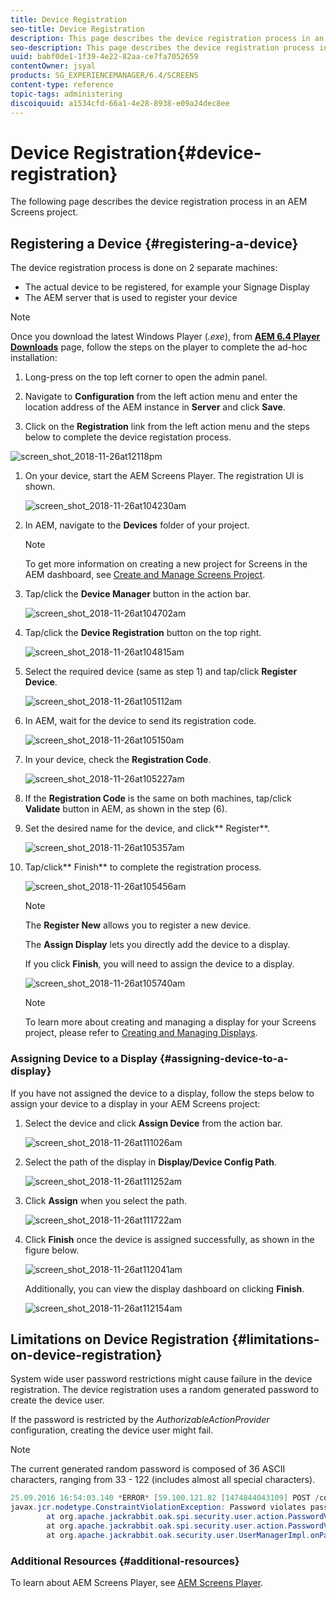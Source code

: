```yaml
---
title: Device Registration
seo-title: Device Registration
description: This page describes the device registration process in an AEM Screens project.
seo-description: This page describes the device registration process in an AEM Screens project.
uuid: babf0de1-1f39-4e22-82aa-ce7fa7052659
contentOwner: jsyal
products: SG_EXPERIENCEMANAGER/6.4/SCREENS
content-type: reference
topic-tags: administering
discoiquuid: a1534cfd-66a1-4e28-8938-e09a24dec8ee
---
```


# Device Registration{#device-registration}

The following page describes the device registration process in an AEM Screens project.

## Registering a Device {#registering-a-device}

The device registration process is done on 2 separate machines:

* The actual device to be registered, for example your Signage Display
* The AEM server that is used to register your device

>[!NOTE]
>
>Once you download the latest Windows Player (*.exe*), from [**AEM 6.4 Player Downloads**](https://download.macromedia.com/screens/) page, follow the steps on the player to complete the ad-hoc installation:
>
>1. Long-press on the top left corner to open the admin panel.
>1. Navigate to **Configuration** from the left action menu and enter the location address of the AEM instance in **Server** and click **Save**.
>
>1. Click on the **Registration** link from the left action menu and the steps below to complete the device registation process.
>

![screen_shot_2018-11-26at12118pm](assets/screen_shot_2018-11-26at12118pm.png)

1. On your device, start the AEM Screens Player. The registration UI is shown.

   ![screen_shot_2018-11-26at104230am](assets/screen_shot_2018-11-26at104230am.png)

1. In AEM, navigate to the **Devices** folder of your project.

   >[!NOTE]
   >
   >To get more information on creating a new project for Screens in the AEM dashboard, see [Create and Manage Screens Project](/help/screens/creating-a-screens-project.md).

1. Tap/click the **Device Manager** button in the action bar.

   ![screen_shot_2018-11-26at104702am](assets/screen_shot_2018-11-26at104702am.png)

1. Tap/click the **Device Registration** button on the top right.

   ![screen_shot_2018-11-26at104815am](assets/screen_shot_2018-11-26at104815am.png)

1. Select the required device (same as step 1) and tap/click **Register Device**.

   ![screen_shot_2018-11-26at105112am](assets/screen_shot_2018-11-26at105112am.png)

1. In AEM, wait for the device to send its registration code.

   ![screen_shot_2018-11-26at105150am](assets/screen_shot_2018-11-26at105150am.png)

1. In your device, check the **Registration Code**.

   ![screen_shot_2018-11-26at105227am](assets/screen_shot_2018-11-26at105227am.png)

1. If the **Registration Code** is the same on both machines, tap/click **Validate** button in AEM, as shown in the step (6).
1. Set the desired name for the device, and click** Register**.

   ![screen_shot_2018-11-26at105357am](assets/screen_shot_2018-11-26at105357am.png)

1. Tap/click** Finish** to complete the registration process.

   ![screen_shot_2018-11-26at105456am](assets/screen_shot_2018-11-26at105456am.png)

   >[!NOTE]
   >
   >The **Register New** allows you to register a new device.
   >
   >The **Assign Display** lets you directly add the device to a display.

   If you click **Finish**, you will need to assign the device to a display.

   ![screen_shot_2018-11-26at105740am](assets/screen_shot_2018-11-26at105740am.png)

   >[!NOTE]
   >
   >To learn more about creating and managing a display for your Screens project, please refer to [Creating and Managing Displays](/help/screens/managing-displays.md).

### Assigning Device to a Display {#assigning-device-to-a-display}

If you have not assigned the device to a display, follow the steps below to assign your device to a display in your AEM Screens project:

1. Select the device and click **Assign Device** from the action bar.

   ![screen_shot_2018-11-26at111026am](assets/screen_shot_2018-11-26at111026am.png)

1. Select the path of the display in **Display/Device Config Path**.

   ![screen_shot_2018-11-26at111252am](assets/screen_shot_2018-11-26at111252am.png)

1. Click **Assign** when you select the path.

   ![screen_shot_2018-11-26at111722am](assets/screen_shot_2018-11-26at111722am.png)

1. Click **Finish** once the device is assigned successfully, as shown in the figure below.

   ![screen_shot_2018-11-26at112041am](assets/screen_shot_2018-11-26at112041am.png)

   Additionally, you can view the display dashboard on clicking **Finish**.

   ![screen_shot_2018-11-26at112154am](assets/screen_shot_2018-11-26at112154am.png)

## Limitations on Device Registration  {#limitations-on-device-registration}

System wide user password restrictions might cause failure in the device registration. The device registration uses a random generated password to create the device user.

If the password is restricted by the *AuthorizableActionProvider* configuration, creating the device user might fail.

>[!NOTE]
>
>The current generated random password is composed of 36 ASCII characters, ranging from 33 - 122 (includes almost all special characters).

```java
25.09.2016 16:54:03.140 *ERROR* [59.100.121.82 [1474844043109] POST /content/screens/svc/registration HTTP/1.1] com.adobe.cq.screens.device.registration.impl.RegistrationServlet Error during device registration
javax.jcr.nodetype.ConstraintViolationException: Password violates password constraint (^(?=.*\d).{7,9}$).
        at org.apache.jackrabbit.oak.spi.security.user.action.PasswordValidationAction.validatePassword(PasswordValidationAction.java:105)
        at org.apache.jackrabbit.oak.spi.security.user.action.PasswordValidationAction.onPasswordChange(PasswordValidationAction.java:76)
        at org.apache.jackrabbit.oak.security.user.UserManagerImpl.onPasswordChange(UserManagerImpl.java:308)
```

### Additional Resources {#additional-resources}

To learn about AEM Screens Player, see [AEM Screens Player](/help/sites-authoring/working-with-screens-player.md).
